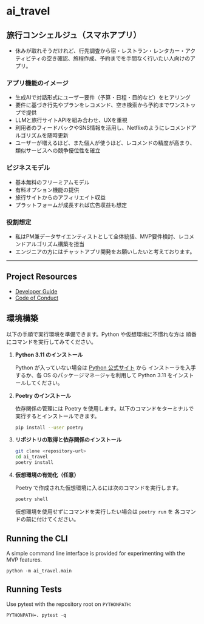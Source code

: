 # ai_travel
## 旅行コンシェルジュ（スマホアプリ）

* 休みが取れそうだけれど、行先調査から宿・レストラン・レンタカー・アクティビティの空き確認、旅程作成、予約までを手間なく行いたい人向けのアプリ。  

### アプリ機能のイメージ

* 生成AIで対話形式にユーザー要件（予算・日程・目的など）をヒアリング
* 要件に基づき行先やプランをレコメンド、空き検索から予約までワンストップで提供
* LLMと旅行サイトAPIを組み合わせ、UXを重視
* 利用者のフィードバックやSNS情報を活用し、Netflixのようにレコメンドアルゴリズムを随時更新
* ユーザーが増えるほど、また個人が使うほど、レコメンドの精度が高まり、類似サービスへの競争優位性を確立  


### ビジネスモデル

* 基本無料のフリーミアムモデル
* 有料オプション機能の提供
* 旅行サイトからのアフィリエイト収益
* プラットフォームが成長すれば広告収益も想定  


### 役割想定

* 私はPM兼データサイエンティストとして全体統括、MVP要件検討、レコメンドアルゴリズム構築を担当
* エンジニアの方にはチャットアプリ開発をお願いしたいと考えております。


---

## Project Resources

* [Developer Guide](docs/developer_guide.md)
* [Code of Conduct](CODE_OF_CONDUCT.md)

## 環境構築

以下の手順で実行環境を準備できます。Python や仮想環境に不慣れな方は
順番にコマンドを実行してみてください。

1. **Python 3.11 のインストール**

   Python が入っていない場合は [Python 公式サイト](https://www.python.org/) から
   インストーラを入手するか、各 OS のパッケージマネージャを利用して
   Python 3.11 をインストールしてください。

2. **Poetry のインストール**

   依存関係の管理には Poetry を使用します。以下のコマンドをターミナルで
   実行するとインストールできます。

   ```bash
   pip install --user poetry
   ```

3. **リポジトリの取得と依存関係のインストール**

   ```bash
   git clone <repository-url>
   cd ai_travel
   poetry install
   ```

4. **仮想環境の有効化（任意）**

   Poetry で作成された仮想環境に入るには次のコマンドを実行します。

   ```bash
   poetry shell
   ```

   仮想環境を使用せずにコマンドを実行したい場合は `poetry run` を
   各コマンドの前に付けてください。

## Running the CLI

A simple command line interface is provided for experimenting with the MVP features.

```
python -m ai_travel.main
```

## Running Tests

Use pytest with the repository root on `PYTHONPATH`:

```
PYTHONPATH=. pytest -q
```
